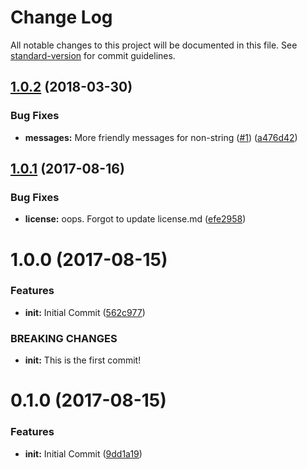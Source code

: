 # Change Log

All notable changes to this project will be documented in this file. See [standard-version](https://github.com/conventional-changelog/standard-version) for commit guidelines.

<a name="1.0.2"></a>
## [1.0.2](https://github.com/zkat/json-parse-better-errors/compare/v1.0.1...v1.0.2) (2018-03-30)

### Bug Fixes

* **messages:** More friendly messages for non-string ([#1](https://github.com/zkat/json-parse-better-errors/issues/1)) ([a476d42](https://github.com/zkat/json-parse-better-errors/commit/a476d42))

<a name="1.0.1"></a>
## [1.0.1](https://github.com/zkat/json-parse-better-errors/compare/v1.0.0...v1.0.1) (2017-08-16)

### Bug Fixes

* **license:** oops. Forgot to update license.md ([efe2958](https://github.com/zkat/json-parse-better-errors/commit/efe2958))

<a name="1.0.0"></a>
# 1.0.0 (2017-08-15)

### Features

* **init:** Initial Commit ([562c977](https://github.com/zkat/json-parse-better-errors/commit/562c977))

### BREAKING CHANGES

* **init:** This is the first commit!

<a name="0.1.0"></a>
# 0.1.0 (2017-08-15)

### Features

* **init:** Initial Commit ([9dd1a19](https://github.com/zkat/json-parse-better-errors/commit/9dd1a19))
